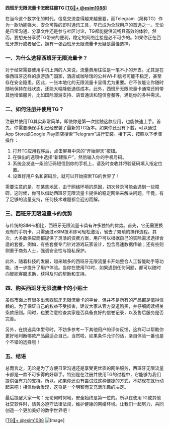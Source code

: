 **西班牙无限流量卡怎麽註冊TG [[TG💪+ @esim1088](https://t.me/s/esim1088)]**

在当今这个数字化的时代，信息交流变得越来越重要，而Telegram（简称TG）作为一款功能强大、安全可靠的即时通讯工具，早已成为全球用户的首选之一。无论是日常沟通、分享文件还是参与社区讨论，TG都能提供流畅且高效的体验。然而，要想充分享受TG带来的便利，稳定的网络连接是必不可少的。如果你正在西班牙旅行或者居住，拥有一张西班牙无限流量卡无疑是最佳选择。

### 一、为什么选择西班牙无限流量卡？

对于经常需要使用手机上网的人来说，流量费用往往是一笔不小的开支。尤其是在像西班牙这样的旅游热门国家，酒店或咖啡馆的公共Wi-Fi信号可能不稳定，甚至存在安全隐患。因此，一张本地化的无限流量卡显得尤为重要。它不仅能让你随时随地保持在线状态，还能大幅降低通信成本。此外，西班牙无限流量卡通常还附带其他增值服务，比如国际漫游支持、语音通话和短信套餐等，满足你的多种需求。

### 二、如何注册并使用TG？

注册并使用TG其实非常简单，即使你是第一次接触这款应用，也能快速上手。首先，你需要确保手机已经安装了最新的TG版本。如果你还没有下载，可以通过App Store或Google Play商店搜索“Telegram”进行安装。接下来，按照以下步骤操作：

1. 打开TG应用程序后，点击屏幕中央的“开始聊天”按钮。
2. 在弹出的选项中选择“新建账户”，然后输入你的手机号码。
3. 系统会发送一条验证码短信到你的手机上，请及时查收并将验证码填入指定位置。
4. 设置好用户名和密码后，就可以开始探索TG的世界了！

需要注意的是，在某些地区，由于网络环境的原因，初次登录可能会遇到一些障碍。这时候，你可以借助西班牙无限流量卡提供的稳定网络来解决问题。毕竟，有了足够的流量支持，任何技术难题都会迎刃而解。

### 三、西班牙无限流量卡的优势

与传统的SIM卡相比，西班牙无限流量卡具有许多独特的优势。首先，它无需更换现有的手机卡，只需通过eSIM技术即可轻松激活，省去了繁琐的操作流程。其次，大多数供应商都提供了灵活的资费方案，用户可以根据自己的实际需求选择合适的套餐。例如，有些套餐专门针对游戏玩家设计，包含高速数据传输；还有些则侧重于商务人士，强调安全性与隐私保护。

此外，随着科技的发展，越来越多的西班牙无限流量卡开始整合人工智能助手等功能，进一步提升了用户体验。当你在使用TG时，如果遇到任何问题，都可以随时向智能客服求助，获得及时的帮助和支持。

### 四、购买西班牙无限流量卡的小贴士

虽然市面上有很多出售西班牙无限流量卡的平台，但并不是所有的产品都是值得信赖的。为了保证自己的权益不受损害，建议大家从官方渠道购买，并仔细阅读相关条款细则。同时，也要注意检查卖家是否具备良好的信誉记录，以及售后服务是否完善。

另外，在挑选具体型号时，不妨多参考一下其他用户的评价反馈，这样可以帮助你更好地判断哪款产品最适合自己。当然啦，如果条件允许的话，亲自体验一番也是个不错的选择哦！

### 五、结语

总而言之，无论是为了方便日常沟通还是享受更优质的网络服务，西班牙无限流量卡都是一款不可多得的好帮手。特别是在注册并使用TG的过程中，它能够为我们提供强有力的支持。所以，如果你还没有尝试过这种便捷的方式，不妨现在就行动起来吧！相信你会发现，这将是一个明智而又充满乐趣的决定。

最后提醒大家一句：无论何时何地，安全始终是第一位的。所以在使用TG或其他社交软件时，请务必遵守法律法规，维护健康的网络环境。让我们一起努力，共同创造一个更加美好的数字世界吧！

[[TG💪+ @esim1088](https://t.me/s/esim1088) ![Image](https://i.postimg.cc/4NQfJmqS/Snipaste-2025-05-13-00-14-12.png)]